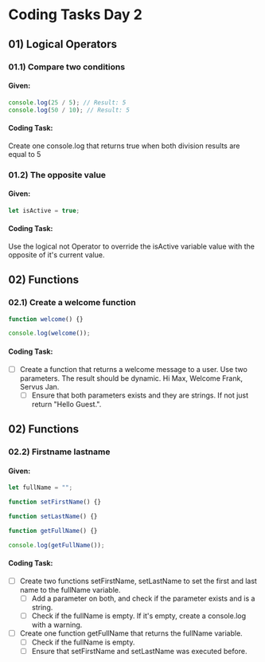 # Coding Tasks Day 2

## 01) Logical Operators

### 01.1) Compare two conditions

#### Given:

```js
console.log(25 / 5); // Result: 5
console.log(50 / 10); // Result: 5
```

#### Coding Task:

Create one console.log that returns true when both division results are equal to 5

### 01.2) The opposite value

#### Given:

```js
let isActive = true;
```

#### Coding Task:

Use the logical not Operator to override the isActive variable value with the opposite of it's current value.

## 02) Functions

### 02.1) Create a welcome function

```js
function welcome() {}

console.log(welcome());
```

#### Coding Task:

- [ ] Create a function that returns a welcome message to a user. Use two parameters. The result should be dynamic. Hi Max, Welcome Frank, Servus Jan.
  - [ ] Ensure that both parameters exists and they are strings. If not just return "Hello Guest.".

## 02) Functions

### 02.2) Firstname lastname

#### Given:

```js
let fullName = "";

function setFirstName() {}

function setLastName() {}

function getFullName() {}

console.log(getFullName());
```

#### Coding Task:

- [ ] Create two functions setFirstName, setLastName to set the first and last name to the fullName variable.
  - [ ] Add a parameter on both, and check if the parameter exists and is a string.
  - [ ] Check if the fullName is empty. If it's empty, create a console.log with a warning.
- [ ] Create one function getFullName that returns the fullName variable.
  - [ ] Check if the fullName is empty.
  - [ ] Ensure that setFirstName and setLastName was executed before.
